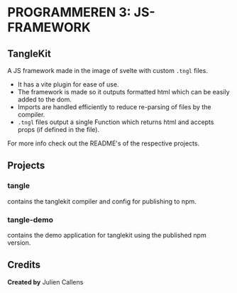 # PROGRAMMEREN 3: JS-FRAMEWORK

## TangleKit

A JS framework made in the image of svelte with custom `.tngl` files. 

- It has a vite plugin for ease of use.
- The framework is made so it outputs formatted html which can be easily added to the dom.
- Imports are handled efficiently to reduce re-parsing of files by the compiler.
- `.tngl` files output a single Function which returns html and accepts props (if defined in the file).

For more info check out the README's of the respective projects.

## Projects

### tangle

contains the tanglekit compiler and config for publishing to npm.

### tangle-demo

contains the demo application for tanglekit using the published npm version.

## Credits

**Created by** Julien Callens
